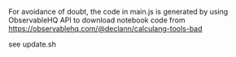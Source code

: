 For avoidance of doubt, the code in main.js is generated by using ObservableHQ API to download notebook code from https://observablehq.com/@declann/calculang-tools-bad 

see update.sh
